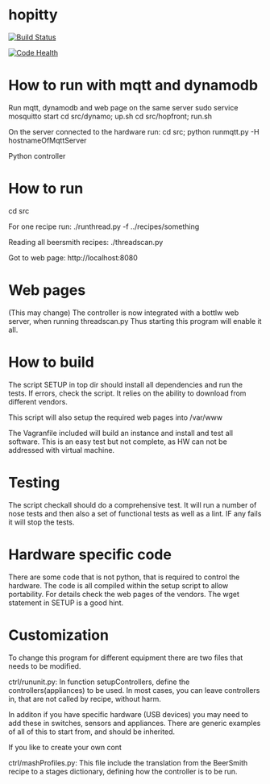 hopitty
=======

[![Build Status](https://travis-ci.org/cloudymike/hopitty.svg?branch=master)](https://travis-ci.org/cloudymike/hopitty)


[![Code Health](https://landscape.io/github/cloudymike/hopitty/master/landscape.svg?style=flat)](https://landscape.io/github/cloudymike/hopitty/master)



How to run with mqtt and dynamodb
=================================
Run mqtt, dynamodb and web page on the same server
sudo service mosquitto start
cd src/dynamo; up.sh
cd src/hopfront; run.sh

On the server connected to the hardware run:
cd src; python runmqtt.py -H hostnameOfMqttServer



Python controller

How to run
==========
cd src

For one recipe run:
./runthread.py -f ../recipes/something

Reading all beersmith recipes:
./threadscan.py

Got to web page:
http://localhost:8080


Web pages
=========
(This may change)
The controller is now integrated with a bottlw web server, when running threadscan.py
Thus starting this program will enable it all.

How to build
============
The script SETUP in top dir should install all dependencies and run the tests.
If errors, check the script. It relies on the ability to download from different
vendors.

This script will also setup the required web pages into /var/www

The Vagranfile included will build an instance and install and test all software.
This is an easy test but not complete, as HW can not be addressed with virtual machine.


Testing
=======
The script checkall should do a comprehensive test. It will run a number of
nose tests and then also a set of functional tests as well as a lint. IF any fails
it will stop the tests.

Hardware specific code
=======================
There are some code that is not python, that is required to control the hardware.
The code is all compiled within the setup script to allow portability. For details
check the web pages of the vendors. The wget statement in SETUP is a good hint.

Customization
=============
To change this program for different equipment there are two files that needs to be modified.

ctrl/rununit.py:
In function setupControllers, define the controllers(appliances) to be used. In most cases,
you can leave controllers in, that are not called by recipe, without harm.

In additon if you have specific hardware (USB devices) you may need to add
these in switches, sensors and appliances. There are generic examples of all
of this to start from, and should be inherited.

If you like to create your own cont

ctrl/mashProfiles.py:
This file include the translation from the BeerSmith recipe to
a stages dictionary, defining how the controller is to be run.
   
